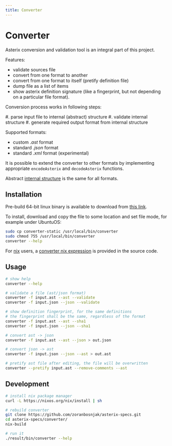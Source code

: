 ```yaml
---
title: Converter
---
```


# Converter

Asterix conversion and validation tool is an integral part of this project.

Features:

* validate sources file
* convert from one format to another
* convert from one format to itself (pretify definition file)
* dump file as a list of items
* show asterix definition signature (like a fingerprint, but not
  depending on a particular file format).

Conversion process works in following steps:

#. parse input file to internal (abstract) structure
#. validate internal structure
#. generate required output format from internal structure

Supported formats:

* custom *.ast* format
* standard *.json* format
* standard *.xml* format (experimental)

It is possible to extend the converter to other formats
by implementing appropriate `encodeAsterix` and `decodeAsterix` functions.

Abstract [internal structure](/struct.html) is the same for all formats.

## Installation

Pre-build 64-bit linux binary is available to download from
[this link](https://zoranbosnjak.github.io/asterix-specs/bin/converter-static).

To install, download and copy the file to some location and set file mode,
for example under UbuntuOS:

```bash
sudo cp converter-static /usr/local/bin/converter
sudo chmod 755 /usr/local/bin/converter
converter --help
```

For [nix](https://nixos.org/) users,
a [converter nix expression](https://github.com/zoranbosnjak/asterix-specs/blob/master/converter/default.nix)
is provided in the source code.

## Usage

```bash
# show help
converter --help

# validate a file (ast/json format)
converter -f input.ast --ast --validate
converter -f input.json --json --validate

# show definition fingerprint, for the same definitions
# the fingerprint shall be the same, regardless of the format
converter -f input.ast --ast --sha1
converter -f input.json --json --sha1

# convert ast -> json
converter -f input.ast --ast --json > out.json

# convert json -> ast
converter -f input.json --json --ast > out.ast

# pretify ast file after editing, the file will be overwritten
converter --pretify input.ast --remove-comments --ast
```

## Development

```bash
# install nix package manager
curl -L https://nixos.org/nix/install | sh

# rebuild converter
git clone https://github.com/zoranbosnjak/asterix-specs.git
cd asterix-specs/converter/
nix-build

# run it
./result/bin/converter --help
```

